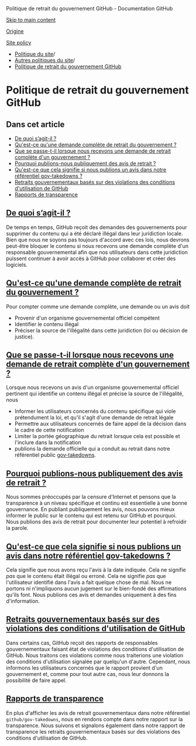 Politique de retrait du gouvernement GitHub - Documentation GitHub

[Skip to main content](#main-content)

[Origine](/fr)

[Site policy](/fr/site-policy)

* [Politique du site](/fr/site-policy)/
* [Autres politiques du site](/fr/site-policy/other-site-policies)/
* [Politique de retrait du gouvernement GitHub](/fr/site-policy/other-site-policies/github-government-takedown-policy)

Politique de retrait du gouvernement GitHub
==========

Dans cet article
----------

* [De quoi s’agit-il ?](#what-is-this)
* [Qu'est-ce qu'une demande complète de retrait du gouvernement ?](#quest-ce-quune-demande-complète-de-retrait-du-gouvernement)
* [Que se passe-t-il lorsque nous recevons une demande de retrait complète d'un gouvernement ?](#que-se-passe-t-il-lorsque-nous-recevons-une-demande-de-retrait-complète-dun-gouvernement)
* [Pourquoi publions-nous publiquement des avis de retrait ?](#why-do-we-publicly-post-takedown-notices)
* [Qu'est-ce que cela signifie si nous publions un avis dans notre référentiel gov-takedowns ?](#quest-ce-que-cela-signifie-si-nous-publions-un-avis-dans-notre-référentiel-gov-takedowns)
* [Retraits gouvernementaux basés sur des violations des conditions d'utilisation de GitHub](#retraits-gouvernementaux-basés-sur-des-violations-des-conditions-dutilisation-de-github)
* [Rapports de transparence](#transparency-reporting)

[De quoi s’agit-il ?](#what-is-this)
----------

De temps en temps, GitHub reçoit des demandes des gouvernements pour supprimer du contenu qui a été déclaré illégal dans leur juridiction locale. Bien que nous ne soyons pas toujours d'accord avec ces lois, nous devrons peut-être bloquer le contenu si nous recevons une demande complète d'un responsable gouvernemental afin que nos utilisateurs dans cette juridiction puissent continuer à avoir accès à GitHub pour collaborer et créer des logiciels.

[Qu'est-ce qu'une demande complète de retrait du gouvernement ?](#quest-ce-quune-demande-complète-de-retrait-du-gouvernement)
----------

Pour compter comme une demande complète, une demande ou un avis doit

* Provenir d'un organisme gouvernemental officiel compétent
* Identifier le contenu illégal
* Préciser la source de l'illégalité dans cette juridiction (loi ou décision de justice).

[Que se passe-t-il lorsque nous recevons une demande de retrait complète d'un gouvernement ?](#que-se-passe-t-il-lorsque-nous-recevons-une-demande-de-retrait-complète-dun-gouvernement)
----------

Lorsque nous recevons un avis d'un organisme gouvernemental officiel pertinent qui identifie un contenu illégal et précise la source de l'illégalité, nous

* Informer les utilisateurs concernés du contenu spécifique qui viole prétendument la loi, et qu'il s'agit d'une demande de retrait légale
* Permettre aux utilisateurs concernés de faire appel de la décision dans le cadre de cette notification
* Limiter la portée géographique du retrait lorsque cela est possible et l'inclure dans la notification
* publions la demande officielle qui a conduit au retrait dans notre référentiel public [gov-takedowns](https://github.com/github/gov-takedowns).

[Pourquoi publions-nous publiquement des avis de retrait ?](#why-do-we-publicly-post-takedown-notices)
----------

Nous sommes préoccupés par la censure d'Internet et pensons que la transparence à un niveau spécifique et continu est essentielle à une bonne gouvernance. En publiant publiquement les avis, nous pouvons mieux informer le public sur le contenu qui est retenu sur GitHub et pourquoi. Nous publions des avis de retrait pour documenter leur potentiel à refroidir la parole.

[Qu'est-ce que cela signifie si nous publions un avis dans notre référentiel gov-takedowns ?](#quest-ce-que-cela-signifie-si-nous-publions-un-avis-dans-notre-référentiel-gov-takedowns)
----------

Cela signifie que nous avons reçu l'avis à la date indiquée. Cela ne signifie *pas* que le contenu était illégal ou erroné. Cela ne signifie *pas* que l'utilisateur identifié dans l'avis a fait quelque chose de mal. Nous ne portons ni n'impliquons aucun jugement sur le bien-fondé des affirmations qu'ils font. Nous publions ces avis et demandes uniquement à des fins d'information.

[Retraits gouvernementaux basés sur des violations des conditions d'utilisation de GitHub](#retraits-gouvernementaux-basés-sur-des-violations-des-conditions-dutilisation-de-github)
----------

Dans certains cas, GitHub reçoit des rapports de responsables gouvernementaux faisant état de violations des conditions d'utilisation de GitHub. Nous traitons ces violations comme nous traiterions une violation des conditions d'utilisation signalée par quelqu'un d'autre. Cependant, nous informons les utilisateurs concernés que le rapport provient d'un gouvernement et, comme pour tout autre cas, nous leur donnons la possibilité de faire appel.

[Rapports de transparence](#transparency-reporting)
----------

En plus d'afficher les avis de retrait gouvernementaux dans notre référentiel `github/gov-takedowns`, nous en rendons compte dans notre rapport sur la transparence. Nous suivons et signalons également dans notre rapport de transparence les retraits gouvernementaux basés sur des violations des conditions d'utilisation de GitHub.

